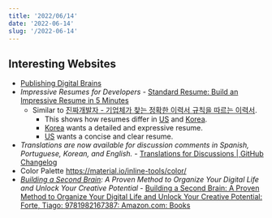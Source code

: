 ```yaml
---
title: '2022/06/14'
date: '2022-06-14'
slug: '/2022-06-14'
---
```


## Interesting Websites

- [Publishing Digital Brains](../Notes/Publishing%20Digital%20Brains.md)
- _Impressive Resumes for Developers_ - [Standard Resume: Build an Impressive Resume in 5 Minutes](https://standardresume.co/)
  - Similar to [진짜개발자 - 기업체가 찾는 정확한 이력서 규칙을 따르는 이력서](https://realdeveloper.pro/).
    - This shows how resumes differ in [US](../Notes/US.md) and [Korea](../Notes/KR.md).
    - [Korea](../Notes/KR.md) wants a detailed and expressive resume.
    - [US](../Notes/US.md) wants a concise and clear resume.
- _Translations are now available for discussion comments in Spanish, Portuguese, Korean, and English._ - [Translations for Discussions | GitHub Changelog](https://github.blog/changelog/2022-06-14-translations-for-discussions/)
- Color Palette https://material.io/inline-tools/color/
- _[Building a Second Brain](../Readings/Building%20a%20Second%20Brain.md): A Proven Method to Organize Your Digital Life and Unlock Your Creative Potential_ - [Building a Second Brain: A Proven Method to Organize Your Digital Life and Unlock Your Creative Potential: Forte, Tiago: 9781982167387: Amazon.com: Books](https://www.amazon.com/Building-Second-Brain-Organize-Potential/dp/1982167386)
